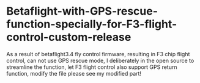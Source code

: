 # Betaflight-with-GPS-rescue-function-specially-for-F3-flight-control-custom-release
As a result of betaflight3.4 fly control firmware, resulting in F3 chip flight control, can not use GPS rescue mode, I deliberately in the open source to streamline the function, let F3 flight control also support GPS return function, modify the file please see my modified part!
